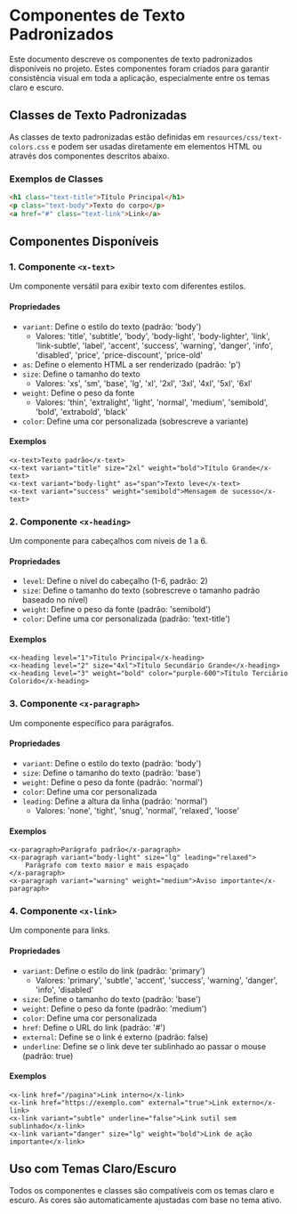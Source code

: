 # Componentes de Texto Padronizados

Este documento descreve os componentes de texto padronizados disponíveis no projeto. Estes componentes foram criados para garantir consistência visual em toda a aplicação, especialmente entre os temas claro e escuro.

## Classes de Texto Padronizadas

As classes de texto padronizadas estão definidas em `resources/css/text-colors.css` e podem ser usadas diretamente em elementos HTML ou através dos componentes descritos abaixo.

### Exemplos de Classes

```html
<h1 class="text-title">Título Principal</h1>
<p class="text-body">Texto do corpo</p>
<a href="#" class="text-link">Link</a>
```

## Componentes Disponíveis

### 1. Componente `<x-text>`

Um componente versátil para exibir texto com diferentes estilos.

#### Propriedades

- `variant`: Define o estilo do texto (padrão: 'body')
  - Valores: 'title', 'subtitle', 'body', 'body-light', 'body-lighter', 'link', 'link-subtle', 'label', 'accent', 'success', 'warning', 'danger', 'info', 'disabled', 'price', 'price-discount', 'price-old'
- `as`: Define o elemento HTML a ser renderizado (padrão: 'p')
- `size`: Define o tamanho do texto
  - Valores: 'xs', 'sm', 'base', 'lg', 'xl', '2xl', '3xl', '4xl', '5xl', '6xl'
- `weight`: Define o peso da fonte
  - Valores: 'thin', 'extralight', 'light', 'normal', 'medium', 'semibold', 'bold', 'extrabold', 'black'
- `color`: Define uma cor personalizada (sobrescreve a variante)

#### Exemplos

```blade
<x-text>Texto padrão</x-text>
<x-text variant="title" size="2xl" weight="bold">Título Grande</x-text>
<x-text variant="body-light" as="span">Texto leve</x-text>
<x-text variant="success" weight="semibold">Mensagem de sucesso</x-text>
```

### 2. Componente `<x-heading>`

Um componente para cabeçalhos com níveis de 1 a 6.

#### Propriedades

- `level`: Define o nível do cabeçalho (1-6, padrão: 2)
- `size`: Define o tamanho do texto (sobrescreve o tamanho padrão baseado no nível)
- `weight`: Define o peso da fonte (padrão: 'semibold')
- `color`: Define uma cor personalizada (padrão: 'text-title')

#### Exemplos

```blade
<x-heading level="1">Título Principal</x-heading>
<x-heading level="2" size="4xl">Título Secundário Grande</x-heading>
<x-heading level="3" weight="bold" color="purple-600">Título Terciário Colorido</x-heading>
```

### 3. Componente `<x-paragraph>`

Um componente específico para parágrafos.

#### Propriedades

- `variant`: Define o estilo do texto (padrão: 'body')
- `size`: Define o tamanho do texto (padrão: 'base')
- `weight`: Define o peso da fonte (padrão: 'normal')
- `color`: Define uma cor personalizada
- `leading`: Define a altura da linha (padrão: 'normal')
  - Valores: 'none', 'tight', 'snug', 'normal', 'relaxed', 'loose'

#### Exemplos

```blade
<x-paragraph>Parágrafo padrão</x-paragraph>
<x-paragraph variant="body-light" size="lg" leading="relaxed">
    Parágrafo com texto maior e mais espaçado
</x-paragraph>
<x-paragraph variant="warning" weight="medium">Aviso importante</x-paragraph>
```

### 4. Componente `<x-link>`

Um componente para links.

#### Propriedades

- `variant`: Define o estilo do link (padrão: 'primary')
  - Valores: 'primary', 'subtle', 'accent', 'success', 'warning', 'danger', 'info', 'disabled'
- `size`: Define o tamanho do texto (padrão: 'base')
- `weight`: Define o peso da fonte (padrão: 'medium')
- `color`: Define uma cor personalizada
- `href`: Define o URL do link (padrão: '#')
- `external`: Define se o link é externo (padrão: false)
- `underline`: Define se o link deve ter sublinhado ao passar o mouse (padrão: true)

#### Exemplos

```blade
<x-link href="/pagina">Link interno</x-link>
<x-link href="https://exemplo.com" external="true">Link externo</x-link>
<x-link variant="subtle" underline="false">Link sutil sem sublinhado</x-link>
<x-link variant="danger" size="lg" weight="bold">Link de ação importante</x-link>
```

## Uso com Temas Claro/Escuro

Todos os componentes e classes são compatíveis com os temas claro e escuro. As cores são automaticamente ajustadas com base no tema ativo.
